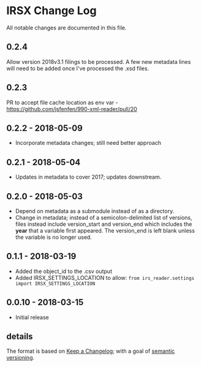 # IRSX Change Log

All notable changes are documented in this file.

## 0.2.4

Allow version 2018v3.1 filings to be processed. A few new metadata lines will need to be added once I've processed the .xsd files.


## 0.2.3 

PR to accept file cache location as env var - https://github.com/jsfenfen/990-xml-reader/pull/20

## 0.2.2 - 2018-05-09

- Incorporate metadata changes; still need better approach

## 0.2.1 - 2018-05-04

- Updates in metadata to cover 2017; updates downstream. 

## 0.2.0 - 2018-05-03

- Depend on metadata as a submodule instead of as a directory. 
- Change in metadata; instead of a semicolon-delimited list of versions, files instead include version\_start and version\_end which includes the __year__ that a variable first appeared. The version_end is left blank unless the variable is no longer used.

## 0.1.1 - 2018-03-19

- Added the object_id to the .csv output
- Added IRSX\_SETTINGS\_LOCATION to allow: `from irs_reader.settings import IRSX_SETTINGS_LOCATION`

## 0.0.10 - 2018-03-15

- Initial release



## details

The format is based on [Keep a Changelog](http://keepachangelog.com/); with a goal of [semantic versioning](http://semver.org/).
